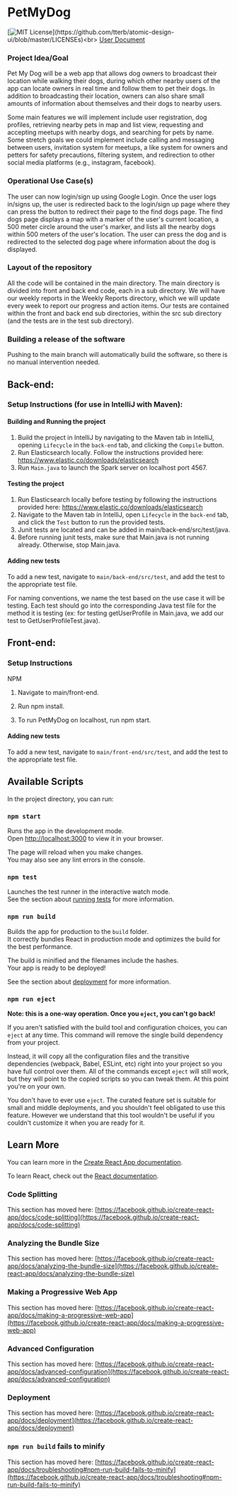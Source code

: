 # PetMyDog

[![MIT License](https://img.shields.io/apm/l/atomic-design-ui.svg?)](https://github.com/tterb/atomic-design-ui/blob/master/LICENSEs)<br>
[User Document](https://github.com/evaliu2002/PetMyDog/blob/main/USERDOC.md)

### Project Idea/Goal

Pet My Dog will be a web app that allows dog owners to broadcast their location while
walking their dogs, during which other nearby users of the app can locate owners in real time
and follow them to pet their dogs. In addition to broadcasting their location, owners can also
share small amounts of information about themselves and their dogs to nearby users.

Some main features we will implement include user registration, dog profiles, retrieving nearby
pets in map and list view, requesting and accepting meetups with nearby dogs, and searching for
pets by name. Some stretch goals we could implement include calling and messaging between users,
invitation system for meetups, a like system for owners and petters for safety precautions, filtering
system, and redirection to other social media platforms (e.g., instagram, facebook).

### Operational Use Case(s)

The user can now login/sign up using Google Login. Once the user logs in/signs up, the user is redirected
back to the login/sign up page where they can press the button to redirect their page to the find dogs
page. The find dogs page displays a map with a marker of the user's current location, a 500 meter circle
around the user's marker, and lists all the nearby dogs within 500 meters of the user's location. The 
user can press the dog and is redirected to the selected dog page where information about the dog is displayed.

### Layout of the repository

All the code will be contained in the main directory. The main directory is divided into front
and back end code, each in a sub directory. We will have our weekly reports in the Weekly Reports
directory, which we will update every week to report our progress and action items. Our tests are contained
within the front and back end sub directories, within the src sub directory (and the tests are in the test
sub directory).

### Building a release of the software

Pushing to the main branch will automatically build the software, so there is no manual intervention needed.

## Back-end:

### Setup Instructions (for use in IntelliJ with Maven):

#### Building and Running the project
1. Build the project in IntelliJ by navigating to the Maven tab in IntelliJ, opening `Lifecycle` in the `back-end` tab, and clicking the
   `Compile` button.
2. Run Elasticsearch locally. Follow the instructions provided here:
   https://www.elastic.co/downloads/elasticsearch
3. Run `Main.java` to launch the Spark server on localhost port 4567.

#### Testing the project
1. Run Elasticsearch locally before testing by following the instructions provided here:
   https://www.elastic.co/downloads/elasticsearch
2. Navigate to the Maven tab in IntelliJ, open `Lifecycle` in the `back-end` tab, and click the `Test` button to run the provided
   tests.
3. Junit tests are located and can be added in main/back-end/src/test/java.
4. Before running junit tests, make sure that Main.java is not running already. Otherwise, stop Main.java.

#### Adding new tests

To add a new test, navigate to `main/back-end/src/test`, and add the test to the appropriate test file.

For naming conventions, we name the test based on the use case it will be testing. Each test should go into the corresponding
Java test file for the method it is testing (ex: for testing getUserProfile in Main.java, we add our test to GetUserProfileTest.java).

## Front-end:

### Setup Instructions

NPM

1. Navigate to main/front-end.

2. Run npm install.

3. To run PetMyDog on localhost, run npm start.


#### Adding new tests

To add a new test, navigate to `main/front-end/src/test`, and add the test to the appropriate test file.

## Available Scripts

In the project directory, you can run:

### `npm start`

Runs the app in the development mode.\
Open [http://localhost:3000](http://localhost:3000) to view it in your browser.

The page will reload when you make changes.\
You may also see any lint errors in the console.

### `npm test`

Launches the test runner in the interactive watch mode.\
See the section about [running tests](https://facebook.github.io/create-react-app/docs/running-tests) for more information.

### `npm run build`

Builds the app for production to the `build` folder.\
It correctly bundles React in production mode and optimizes the build for the best performance.

The build is minified and the filenames include the hashes.\
Your app is ready to be deployed!

See the section about [deployment](https://facebook.github.io/create-react-app/docs/deployment) for more information.

### `npm run eject`

**Note: this is a one-way operation. Once you `eject`, you can't go back!**

If you aren't satisfied with the build tool and configuration choices, you can `eject` at any time. This command will remove the single build dependency from your project.

Instead, it will copy all the configuration files and the transitive dependencies (webpack, Babel, ESLint, etc) right into your project so you have full control over them. All of the commands except `eject` will still work, but they will point to the copied scripts so you can tweak them. At this point you're on your own.

You don't have to ever use `eject`. The curated feature set is suitable for small and middle deployments, and you shouldn't feel obligated to use this feature. However we understand that this tool wouldn't be useful if you couldn't customize it when you are ready for it.


## Learn More

You can learn more in the [Create React App documentation](https://facebook.github.io/create-react-app/docs/getting-started).

To learn React, check out the [React documentation](https://reactjs.org/).

### Code Splitting

This section has moved here: [https://facebook.github.io/create-react-app/docs/code-splitting](https://facebook.github.io/create-react-app/docs/code-splitting)

### Analyzing the Bundle Size

This section has moved here: [https://facebook.github.io/create-react-app/docs/analyzing-the-bundle-size](https://facebook.github.io/create-react-app/docs/analyzing-the-bundle-size)

### Making a Progressive Web App

This section has moved here: [https://facebook.github.io/create-react-app/docs/making-a-progressive-web-app](https://facebook.github.io/create-react-app/docs/making-a-progressive-web-app)

### Advanced Configuration

This section has moved here: [https://facebook.github.io/create-react-app/docs/advanced-configuration](https://facebook.github.io/create-react-app/docs/advanced-configuration)

### Deployment

This section has moved here: [https://facebook.github.io/create-react-app/docs/deployment](https://facebook.github.io/create-react-app/docs/deployment)

### `npm run build` fails to minify

This section has moved here: [https://facebook.github.io/create-react-app/docs/troubleshooting#npm-run-build-fails-to-minify](https://facebook.github.io/create-react-app/docs/troubleshooting#npm-run-build-fails-to-minify)


